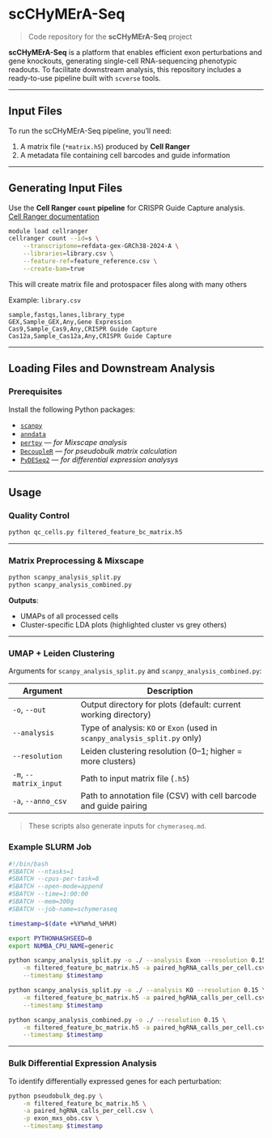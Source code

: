 # **scCHyMErA-Seq**
> Code repository for the **scCHyMErA-Seq** project

**scCHyMErA-Seq** is a platform that enables efficient exon perturbations and gene knockouts, generating single-cell RNA-sequencing phenotypic readouts. To facilitate downstream analysis, this repository includes a ready-to-use pipeline built with `scverse` tools.

---

## Input Files

To run the scCHyMErA-Seq pipeline, you’ll need:

1. A matrix file (`*matrix.h5`) produced by **Cell Ranger**  
2. A metadata file containing cell barcodes and guide information

---

## Generating Input Files

Use the **Cell Ranger `count` pipeline** for CRISPR Guide Capture analysis.  
 [Cell Ranger documentation](https://www.10xgenomics.com/support/software/cell-ranger/8.0/analysis/running-pipelines/cr-gex-count)

```bash
module load cellranger
cellranger count --id=s \
    --transcriptome=refdata-gex-GRCh38-2024-A \
    --libraries=library.csv \
    --feature-ref=feature_reference.csv \
    --create-bam=true
```
This will create matrix file and protospacer files along with many others


Example: `library.csv`
```csv
sample,fastqs,lanes,library_type
GEX,Sample_GEX,Any,Gene Expression
Cas9,Sample_Cas9,Any,CRISPR Guide Capture
Cas12a,Sample_Cas12a,Any,CRISPR Guide Capture
```
---

## Loading Files and Downstream Analysis

### Prerequisites

Install the following Python packages:

- [`scanpy`](https://github.com/scverse/scanpy)  
- [`anndata`](https://github.com/scverse/anndata)  
- [`pertpy`](https://github.com/scverse/pertpy) — *for Mixscape analysis*  
- [`DecoupleR`](https://decoupler-py.readthedocs.io/en/latest/installation.html) — *for pseudobulk matrix calculation*  
- [`PyDESeq2`](https://pydeseq2.readthedocs.io/en/stable/usage/installation.html) — *for differential expression analysys*


---

## Usage

### Quality Control

```bash
python qc_cells.py filtered_feature_bc_matrix.h5
```

---


### Matrix Preprocessing & Mixscape

```bash
python scanpy_analysis_split.py
python scanpy_analysis_combined.py
```

**Outputs**:
- UMAPs of all processed cells  
- Cluster-specific LDA plots (highlighted cluster vs grey others)

---

### UMAP + Leiden Clustering

Arguments for `scanpy_analysis_split.py` and `scanpy_analysis_combined.py`:

| Argument               | Description                                                                 |
|------------------------|-----------------------------------------------------------------------------|
| `-o`, `--out`          | Output directory for plots (default: current working directory)             |
| `--analysis`           | Type of analysis: `KO` or `Exon` (used in `scanpy_analysis_split.py` only) |
| `--resolution`         | Leiden clustering resolution (0–1; higher = more clusters)                  |
| `-m`, `--matrix_input` | Path to input matrix file (`.h5`)                                           |
| `-a`, `--anno_csv`     | Path to annotation file (CSV) with cell barcode and guide pairing           |

> These scripts also generate inputs for `chymeraseq.md`.


### Example SLURM Job

```bash
#!/bin/bash
#SBATCH --ntasks=1
#SBATCH --cpus-per-task=8
#SBATCH --open-mode=append
#SBATCH --time=1:00:00
#SBATCH --mem=300g
#SBATCH --job-name=schymeraseq

timestamp=$(date +%Y%m%d_%H%M)

export PYTHONHASHSEED=0
export NUMBA_CPU_NAME=generic

python scanpy_analysis_split.py -o ./ --analysis Exon --resolution 0.15 \
    -m filtered_feature_bc_matrix.h5 -a paired_hgRNA_calls_per_cell.csv \
    --timestamp $timestamp

python scanpy_analysis_split.py -o ./ --analysis KO --resolution 0.15 \
    -m filtered_feature_bc_matrix.h5 -a paired_hgRNA_calls_per_cell.csv \
    --timestamp $timestamp

python scanpy_analysis_combined.py -o ./ --resolution 0.15 \
    -m filtered_feature_bc_matrix.h5 -a paired_hgRNA_calls_per_cell.csv \
    --timestamp $timestamp
```

---

### Bulk Differential Expression Analysis

To identify differentially expressed genes for each perturbation:

```bash
python pseudobulk_deg.py \
    -m filtered_feature_bc_matrix.h5 \
    -a paired_hgRNA_calls_per_cell.csv \
    -p exon_mxs_obs.csv \
    --timestamp $timestamp
```

